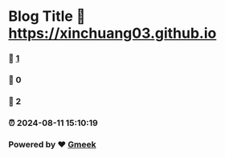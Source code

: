 # Blog Title :link: https://xinchuang03.github.io 
### :page_facing_up: [1](https://xinchuang03.github.io/tag.html) 
### :speech_balloon: 0 
### :hibiscus: 2 
### :alarm_clock: 2024-08-11 15:10:19 
### Powered by :heart: [Gmeek](https://github.com/Meekdai/Gmeek)
